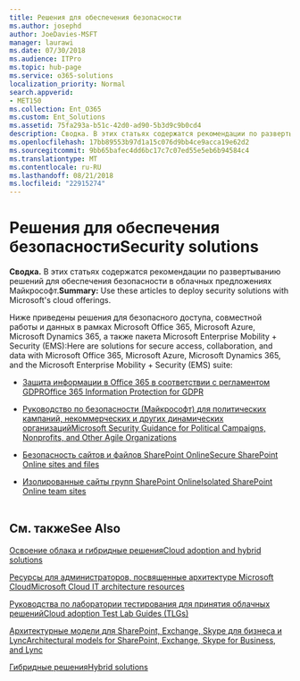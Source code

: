 ```yaml
---
title: Решения для обеспечения безопасности
ms.author: josephd
author: JoeDavies-MSFT
manager: laurawi
ms.date: 07/30/2018
ms.audience: ITPro
ms.topic: hub-page
ms.service: o365-solutions
localization_priority: Normal
search.appverid:
- MET150
ms.collection: Ent_O365
ms.custom: Ent_Solutions
ms.assetid: 75fa293a-b51c-42d0-ad90-5b3d9c9b0cd4
description: Сводка. В этих статьях содержатся рекомендации по развертыванию решений для обеспечения безопасности в облачных предложениях Майкрософт.
ms.openlocfilehash: 17bb89553b97d1a15c076d9bb4ce9acca19e62d2
ms.sourcegitcommit: 9bb65bafec4dd6bc17c7c07ed55e5eb6b94584c4
ms.translationtype: MT
ms.contentlocale: ru-RU
ms.lasthandoff: 08/21/2018
ms.locfileid: "22915274"
---
```

# <a name="security-solutions"></a><span data-ttu-id="9827b-103">Решения для обеспечения безопасности</span><span class="sxs-lookup"><span data-stu-id="9827b-103">Security solutions</span></span>

 <span data-ttu-id="9827b-104">**Сводка.** В этих статьях содержатся рекомендации по развертыванию решений для обеспечения безопасности в облачных предложениях Майкрософт.</span><span class="sxs-lookup"><span data-stu-id="9827b-104">**Summary:** Use these articles to deploy security solutions with Microsoft's cloud offerings.</span></span>
  
<span data-ttu-id="9827b-105">Ниже приведены решения для безопасного доступа, совместной работы и данных в рамках Microsoft Office 365, Microsoft Azure, Microsoft Dynamics 365, а также пакета Microsoft Enterprise Mobility + Security (EMS):</span><span class="sxs-lookup"><span data-stu-id="9827b-105">Here are solutions for secure access, collaboration, and data with Microsoft Office 365, Microsoft Azure, Microsoft Dynamics 365, and the Microsoft Enterprise Mobility + Security (EMS) suite:</span></span>

- [<span data-ttu-id="9827b-106">Защита информации в Office 365 в соответствии с регламентом GDPR</span><span class="sxs-lookup"><span data-stu-id="9827b-106">Office 365 Information Protection for GDPR</span></span>](office-365-information-protection-for-gdpr.md)
  
- [<span data-ttu-id="9827b-107">Руководство по безопасности (Майкрософт) для политических кампаний, некоммерческих и других динамических организаций</span><span class="sxs-lookup"><span data-stu-id="9827b-107">Microsoft Security Guidance for Political Campaigns, Nonprofits, and Other Agile Organizations</span></span>](microsoft-security-guidance-for-political-campaigns-nonprofits-and-other-agile-o.md)
    
- [<span data-ttu-id="9827b-108">Безопасность сайтов и файлов SharePoint Online</span><span class="sxs-lookup"><span data-stu-id="9827b-108">Secure SharePoint Online sites and files</span></span>](secure-sharepoint-online-sites-and-files.md)
    
- [<span data-ttu-id="9827b-109">Изолированные сайты групп SharePoint Online</span><span class="sxs-lookup"><span data-stu-id="9827b-109">Isolated SharePoint Online team sites</span></span>](isolated-sharepoint-online-team-sites.md)
<br/><br/>
    
## <a name="see-also"></a><span data-ttu-id="9827b-110">См. также</span><span class="sxs-lookup"><span data-stu-id="9827b-110">See Also</span></span>

[<span data-ttu-id="9827b-111">Освоение облака и гибридные решения</span><span class="sxs-lookup"><span data-stu-id="9827b-111">Cloud adoption and hybrid solutions</span></span>](cloud-adoption-and-hybrid-solutions.md)
  
[<span data-ttu-id="9827b-112">Ресурсы для администраторов, посвященные архитектуре Microsoft Cloud</span><span class="sxs-lookup"><span data-stu-id="9827b-112">Microsoft Cloud IT architecture resources</span></span>](microsoft-cloud-it-architecture-resources.md)
  
[<span data-ttu-id="9827b-113">Руководства по лаборатории тестирования для принятия облачных решений</span><span class="sxs-lookup"><span data-stu-id="9827b-113">Cloud adoption Test Lab Guides (TLGs)</span></span>](cloud-adoption-test-lab-guides-tlgs.md)
  
[<span data-ttu-id="9827b-114">Архитектурные модели для SharePoint, Exchange, Skype для бизнеса и Lync</span><span class="sxs-lookup"><span data-stu-id="9827b-114">Architectural models for SharePoint, Exchange, Skype for Business, and Lync</span></span>](architectural-models-for-sharepoint-exchange-skype-for-business-and-lync.md)
  
[<span data-ttu-id="9827b-115">Гибридные решения</span><span class="sxs-lookup"><span data-stu-id="9827b-115">Hybrid solutions</span></span>](hybrid-solutions.md)


